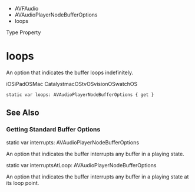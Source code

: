 

- AVFAudio
- AVAudioPlayerNodeBufferOptions
-  loops 

Type Property

# loops

An option that indicates the buffer loops indefinitely.

iOSiPadOSMac CatalystmacOStvOSvisionOSwatchOS

``` source
static var loops: AVAudioPlayerNodeBufferOptions { get }
```

## See Also

### Getting Standard Buffer Options

static var interrupts: AVAudioPlayerNodeBufferOptions

An option that indicates the buffer interrupts any buffer in a playing state.

static var interruptsAtLoop: AVAudioPlayerNodeBufferOptions

An option that indicates the buffer interrupts any buffer in a playing state at its loop point.

